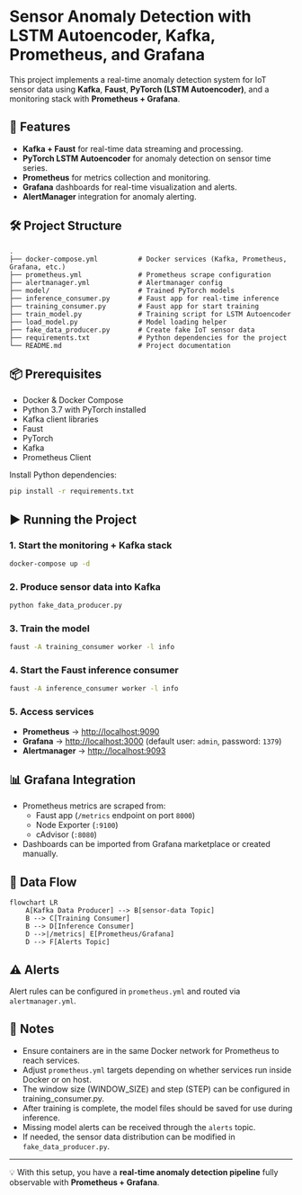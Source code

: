 # Sensor Anomaly Detection with LSTM Autoencoder, Kafka, Prometheus, and Grafana

This project implements a real-time anomaly detection system for IoT sensor data using **Kafka**, **Faust**, **PyTorch (LSTM Autoencoder)**, and a monitoring stack with **Prometheus + Grafana**.

## 🚀 Features
- **Kafka + Faust** for real-time data streaming and processing.
- **PyTorch LSTM Autoencoder** for anomaly detection on sensor time series.
- **Prometheus** for metrics collection and monitoring.
- **Grafana** dashboards for real-time visualization and alerts.
- **AlertManager** integration for anomaly alerting.

## 🛠️ Project Structure
```
.
├── docker-compose.yml          # Docker services (Kafka, Prometheus, Grafana, etc.)
├── prometheus.yml              # Prometheus scrape configuration
├── alertmanager.yml            # Alertmanager config
├── model/                      # Trained PyTorch models
├── inference_consumer.py       # Faust app for real-time inference
├── training_consumer.py        # Faust app for start training
├── train_model.py              # Training script for LSTM Autoencoder
├── load_model.py               # Model loading helper
├── fake_data_producer.py       # Create fake IoT sensor data
├── requirements.txt            # Python dependencies for the project
└── README.md                   # Project documentation

```

## 📦 Prerequisites
- Docker & Docker Compose
- Python 3.7 with PyTorch installed
- Kafka client libraries
- Faust
- PyTorch
- Kafka
- Prometheus Client

Install Python dependencies:
```bash
pip install -r requirements.txt
```

## ▶️ Running the Project

### 1. Start the monitoring + Kafka stack
```bash
docker-compose up -d
```
### 2. Produce sensor data into Kafka
```bash
python fake_data_producer.py
```

### 3. Train the model
```bash
faust -A training_consumer worker -l info
```

### 4. Start the Faust inference consumer
```bash
faust -A inference_consumer worker -l info
```

### 5. Access services
- **Prometheus** → [http://localhost:9090](http://localhost:9090)
- **Grafana** → [http://localhost:3000](http://localhost:3000) (default user: `admin`, password: `1379`)
- **Alertmanager** → [http://localhost:9093](http://localhost:9093)

## 📊 Grafana Integration
- Prometheus metrics are scraped from:
  - Faust app (`/metrics` endpoint on port `8000`)
  - Node Exporter (`:9100`)
  - cAdvisor (`:8080`)
- Dashboards can be imported from Grafana marketplace or created manually.

## 🔄 Data Flow
```mermaid
flowchart LR
    A[Kafka Data Producer] --> B[sensor-data Topic]
    B --> C[Training Consumer]
    B --> D[Inference Consumer]
    D -->|/metrics| E[Prometheus/Grafana]
    D --> F[Alerts Topic]
```

## ⚠️ Alerts
Alert rules can be configured in `prometheus.yml` and routed via `alertmanager.yml`.

## 📝 Notes
- Ensure containers are in the same Docker network for Prometheus to reach services.
- Adjust `prometheus.yml` targets depending on whether services run inside Docker or on host.
- The window size (WINDOW_SIZE) and step (STEP) can be configured in training_consumer.py.
- After training is complete, the model files should be saved for use during inference.
- Missing model alerts can be received through the `alerts` topic.
- If needed, the sensor data distribution can be modified in `fake_data_producer.py`.
---

💡 With this setup, you have a **real-time anomaly detection pipeline** fully observable with **Prometheus + Grafana**.
